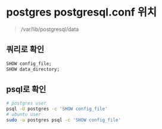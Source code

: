 # postgres postgresql.conf 위치

> /var/lib/postgresql/data

## 쿼리로 확인

```sql
SHOW config_file;
SHOW data_directory;
```

## psql로 확인

```sh
# postgres user
psql -U postgres -c 'SHOW config_file'
# ubuntu user
sudo -u postgres psql -c 'SHOW config_file'
```
